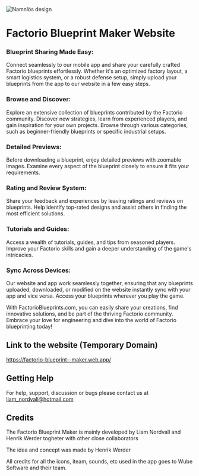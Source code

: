 ![Namnlös design](https://user-images.githubusercontent.com/86798194/235298223-7e389598-37b4-4652-94bd-2dba2ab90153.png)

# Factorio Blueprint Maker Website

### Blueprint Sharing Made Easy:
Connect seamlessly to our mobile app and share your carefully crafted Factorio blueprints effortlessly. Whether it's an optimized factory layout, a smart logistics system, or a robust defense setup, simply upload your blueprints from the app to our website in a few easy steps.

### Browse and Discover:
Explore an extensive collection of blueprints contributed by the Factorio community. Discover new strategies, learn from experienced players, and gain inspiration for your own projects. Browse through various categories, such as beginner-friendly blueprints or specific industrial setups.

### Detailed Previews:
Before downloading a blueprint, enjoy detailed previews with zoomable images. Examine every aspect of the blueprint closely to ensure it fits your requirements.

### Rating and Review System:
Share your feedback and experiences by leaving ratings and reviews on blueprints. Help identify top-rated designs and assist others in finding the most efficient solutions.

### Tutorials and Guides:
Access a wealth of tutorials, guides, and tips from seasoned players. Improve your Factorio skills and gain a deeper understanding of the game's intricacies.

### Sync Across Devices:
Our website and app work seamlessly together, ensuring that any blueprints uploaded, downloaded, or modified on the website instantly sync with your app and vice versa. Access your blueprints wherever you play the game.

With FactorioBlueprints.com, you can easily share your creations, find innovative solutions, and be part of the thriving Factorio community. Embrace your love for engineering and dive into the world of Factorio blueprinting today!

## Link to the website (Temporary Domain)
https://factorio-blueprint--maker.web.app/

## Getting Help
For help, support, discussion or bugs please contact us at liam_nordvall@hotmail.com


## Credits
The Factorio Blueprint Maker is mainly developed by Liam Nordvall and Henrik Werder togheter with other close collaborators

The idea and concept was made by Henrik Werder

All credits for all the icons, iteam, sounds, etc used in the app goes to Wube Software and their team. 
